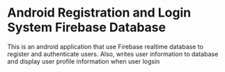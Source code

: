 # Android Registration and Login System Firebase Database
This is an android application that use Firebase realtime database to register and authenticate users. Also, writes user information to database and display user profile information when user logsin

